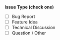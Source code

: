 <!--
Example bug report:


Short and descriptive example bug report title

A summary of the issue and the browser/OS environment in which it occurs.
If suitable, include the steps required to reproduce the bug. (99.9% this will be incredibly helpful)

1. This is the first step
2. This is the second step
3. Further steps, etc.

`<url>` - a link to the reduced test case if applicable

Any other information you want to share that is relevant to the issue being
reported. This might include the lines of code that you have identified as
causing the bug, and potential solutions (and your opinions on their
merits).

FILL OUT THE FORM BELOW OR THE ISSUE WILL BE CLOSED

--->

**Issue Type (check one)**

- [ ] Bug Report
- [ ] Feature Idea
- [ ] Technical Discussion
- [ ] Question / Other
